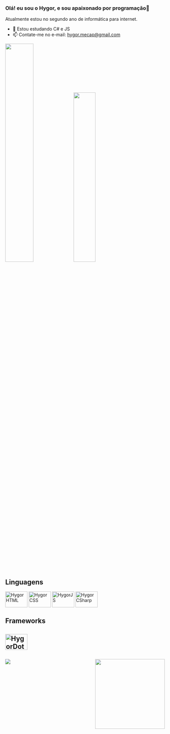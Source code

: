 ### Olá! eu sou o Hygor, e sou apaixonado por programação🎒<br>
<p>Atualmente estou no segundo ano de informática para internet.</p>

- 🌱 Estou estudando C# e JS
- 📫 Contate-me no e-mail: hygor.mecap@gmail.com

<div>
<picture>
<source
  srcset="https://github-readme-stats.vercel.app/api?username=HygorSX&show_icons=true&theme=midnight-purple"
/>
 <img width="42%" src="https://github-readme-stats.vercel.app/api?username=HygorSX&show_icons=true" />
</picture>
 <img width="37%"src="https://github-readme-stats.vercel.app/api/top-langs/?username=HygorSX&layout=compact&theme=midnight-purple" />
  </div>
  <div style="display: inline-block"><br>
    <h2>Linguagens</h2>
  <img align="center" alt="HygorHTML" height="50" width="70" src="https://cdn.jsdelivr.net/gh/devicons/devicon/icons/html5/html5-original.svg" />
  <img align="center" alt="HygorCSS" height="50" width="70" src="https://cdn.jsdelivr.net/gh/devicons/devicon/icons/css3/css3-original.svg" />
  <img align="center" alt="HygorJS" height="50" width="70" src="https://cdn.jsdelivr.net/gh/devicons/devicon/icons/javascript/javascript-original.svg" /> 
  <img align="center" alt="HygorCSharp" height="50" width="70" src="https://cdn.jsdelivr.net/gh/devicons/devicon/icons/csharp/csharp-original.svg" />
  </div><br>
<strong><h2>Frameworks<h2></strong>

<img align="center" alt="HygorDotNet" height="50" width="70" src="https://cdn.jsdelivr.net/gh/devicons/devicon/icons/dot-net/dot-net-plain-wordmark.svg" />
          
##
  <div>
  <a href="https://www.linkedin.com/in/hygor-abrantes-5954a5262/" target="_blank"><img src="https://img.shields.io/badge/LinkedIn-0077B5?style=for-the-badge&logo=linkedin&logoColor=white">
            <img align="right" height="220em" widht="200em" src="https://github.com/HygorSX/HygorSX/assets/116827177/a5529899-924b-45e5-b694-a65049663874">
  </div>

  
 

